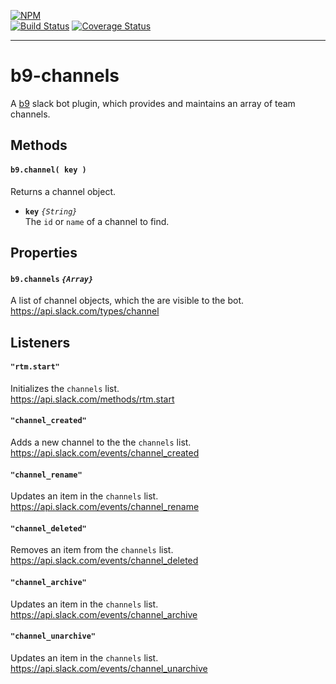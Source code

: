 [![NPM](https://nodei.co/npm/b9-channels.png?compact=true)](https://nodei.co/npm/b9-channels/)<br />
[![Build Status](https://travis-ci.org/mhelgeson/b9-channels.svg?branch=master)](https://travis-ci.org/mhelgeson/b9-channels)
[![Coverage Status](https://coveralls.io/repos/github/mhelgeson/b9-channels/badge.svg?branch=master)](https://coveralls.io/github/mhelgeson/b9-channels?branch=master)
- - -

# b9-channels
A [b9](https://github.com/mhelgeson/b9) slack bot plugin, which provides and maintains an array of team channels.

## Methods

#### `b9.channel( key )`
Returns a channel object.

- **`key`** *`{String}`* <br />
The `id` or `name` of a channel to find.

## Properties

#### `b9.channels` *`{Array}`*
A list of channel objects, which the are visible to the bot. <br />
https://api.slack.com/types/channel

## Listeners

#### `"rtm.start"`
Initializes the `channels` list. <br />
https://api.slack.com/methods/rtm.start

#### `"channel_created"`
Adds a new channel to the the `channels` list. <br />
https://api.slack.com/events/channel_created

#### `"channel_rename"`
Updates an item in the `channels` list. <br />
https://api.slack.com/events/channel_rename

#### `"channel_deleted"`
Removes an item from the `channels` list. <br />
https://api.slack.com/events/channel_deleted

#### `"channel_archive"`
Updates an item in the `channels` list. <br />
https://api.slack.com/events/channel_archive

#### `"channel_unarchive"`
Updates an item in the `channels` list. <br />
https://api.slack.com/events/channel_unarchive
